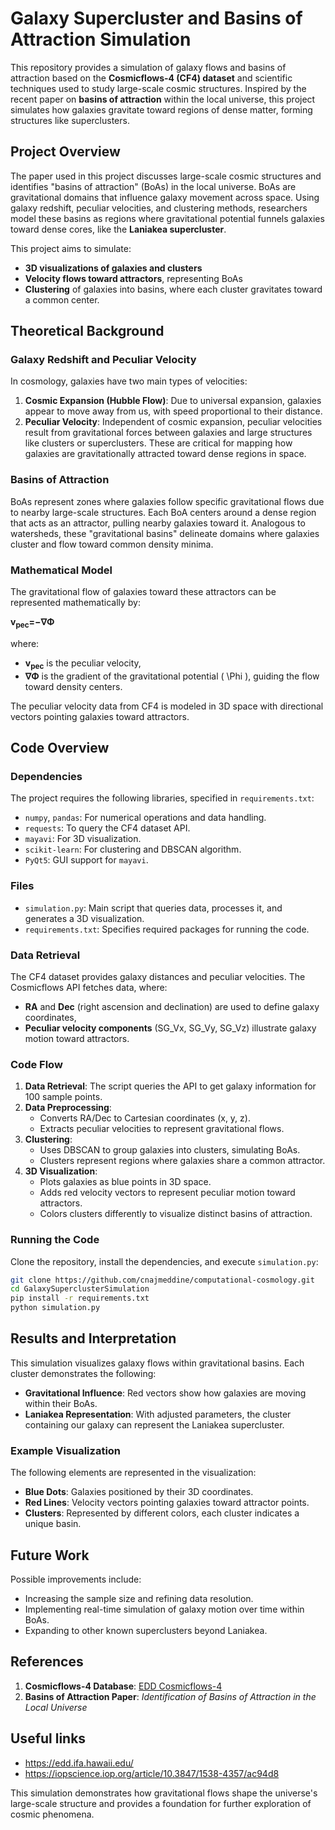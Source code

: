 # Galaxy Supercluster and Basins of Attraction Simulation

This repository provides a simulation of galaxy flows and basins of attraction based on the **Cosmicflows-4 (CF4) dataset** and scientific techniques used to study large-scale cosmic structures. Inspired by the recent paper on **basins of attraction** within the local universe, this project simulates how galaxies gravitate toward regions of dense matter, forming structures like superclusters.

## Project Overview

The paper used in this project discusses large-scale cosmic structures and identifies "basins of attraction" (BoAs) in the local universe. BoAs are gravitational domains that influence galaxy movement across space. Using galaxy redshift, peculiar velocities, and clustering methods, researchers model these basins as regions where gravitational potential funnels galaxies toward dense cores, like the **Laniakea supercluster**.

This project aims to simulate:
- **3D visualizations of galaxies and clusters**
- **Velocity flows toward attractors**, representing BoAs
- **Clustering** of galaxies into basins, where each cluster gravitates toward a common center.

## Theoretical Background

### Galaxy Redshift and Peculiar Velocity
In cosmology, galaxies have two main types of velocities:
1. **Cosmic Expansion (Hubble Flow)**: Due to universal expansion, galaxies appear to move away from us, with speed proportional to their distance.
2. **Peculiar Velocity**: Independent of cosmic expansion, peculiar velocities result from gravitational forces between galaxies and large structures like clusters or superclusters. These are critical for mapping how galaxies are gravitationally attracted toward dense regions in space.

### Basins of Attraction
BoAs represent zones where galaxies follow specific gravitational flows due to nearby large-scale structures. Each BoA centers around a dense region that acts as an attractor, pulling nearby galaxies toward it. Analogous to watersheds, these "gravitational basins" delineate domains where galaxies cluster and flow toward common density minima.

### Mathematical Model
The gravitational flow of galaxies toward these attractors can be represented mathematically by:

   **v<sub>pec</sub>=−∇Φ**

where:
- **v<sub>pec</sub>** is the peculiar velocity,
- **∇Φ** is the gradient of the gravitational potential \( \Phi \), guiding the flow toward density centers.

The peculiar velocity data from CF4 is modeled in 3D space with directional vectors pointing galaxies toward attractors.

## Code Overview

### Dependencies
The project requires the following libraries, specified in `requirements.txt`:
- `numpy`, `pandas`: For numerical operations and data handling.
- `requests`: To query the CF4 dataset API.
- `mayavi`: For 3D visualization.
- `scikit-learn`: For clustering and DBSCAN algorithm.
- `PyQt5`: GUI support for `mayavi`.

### Files
- `simulation.py`: Main script that queries data, processes it, and generates a 3D visualization.
- `requirements.txt`: Specifies required packages for running the code.

### Data Retrieval
The CF4 dataset provides galaxy distances and peculiar velocities. The Cosmicflows API fetches data, where:
- **RA** and **Dec** (right ascension and declination) are used to define galaxy coordinates,
- **Peculiar velocity components** (SG_Vx, SG_Vy, SG_Vz) illustrate galaxy motion toward attractors.

### Code Flow
1. **Data Retrieval**: The script queries the API to get galaxy information for 100 sample points.
2. **Data Preprocessing**:
   - Converts RA/Dec to Cartesian coordinates (x, y, z).
   - Extracts peculiar velocities to represent gravitational flows.
3. **Clustering**:
   - Uses DBSCAN to group galaxies into clusters, simulating BoAs.
   - Clusters represent regions where galaxies share a common attractor.
4. **3D Visualization**:
   - Plots galaxies as blue points in 3D space.
   - Adds red velocity vectors to represent peculiar motion toward attractors.
   - Colors clusters differently to visualize distinct basins of attraction.

### Running the Code
Clone the repository, install the dependencies, and execute `simulation.py`:
```bash
git clone https://github.com/cnajmeddine/computational-cosmology.git
cd GalaxySuperclusterSimulation
pip install -r requirements.txt
python simulation.py
```

## Results and Interpretation

This simulation visualizes galaxy flows within gravitational basins. Each cluster demonstrates the following:
- **Gravitational Influence**: Red vectors show how galaxies are moving within their BoAs.
- **Laniakea Representation**: With adjusted parameters, the cluster containing our galaxy can represent the Laniakea supercluster.

### Example Visualization
The following elements are represented in the visualization:
- **Blue Dots**: Galaxies positioned by their 3D coordinates.
- **Red Lines**: Velocity vectors pointing galaxies toward attractor points.
- **Clusters**: Represented by different colors, each cluster indicates a unique basin.

## Future Work
Possible improvements include:
- Increasing the sample size and refining data resolution.
- Implementing real-time simulation of galaxy motion over time within BoAs.
- Expanding to other known superclusters beyond Laniakea.

## References
1. **Cosmicflows-4 Database**: [EDD Cosmicflows-4](http://edd.ifa.hawaii.edu/CF4)
2. **Basins of Attraction Paper**: *Identification of Basins of Attraction in the Local Universe*

## Useful links
* https://edd.ifa.hawaii.edu/
* https://iopscience.iop.org/article/10.3847/1538-4357/ac94d8

This simulation demonstrates how gravitational flows shape the universe's large-scale structure and provides a foundation for further exploration of cosmic phenomena.
